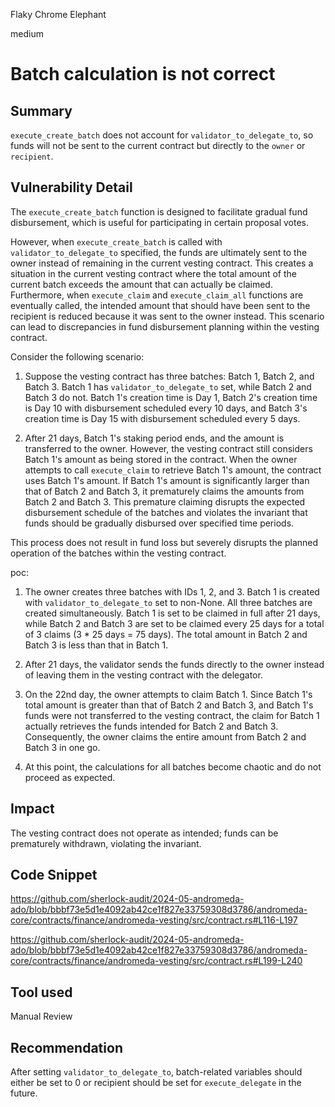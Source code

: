Flaky Chrome Elephant

medium

# Batch calculation is not correct

## Summary

`execute_create_batch` does not account for `validator_to_delegate_to`, so funds will not be sent to the current contract but directly to the `owner` or `recipient`.

## Vulnerability Detail

The `execute_create_batch` function is designed to facilitate gradual fund disbursement, which is useful for participating in certain proposal votes.

However, when `execute_create_batch` is called with `validator_to_delegate_to` specified, the funds are ultimately sent to the owner instead of remaining in the current vesting contract. This creates a situation in the current vesting contract where the total amount of the current batch exceeds the amount that can actually be claimed. Furthermore, when `execute_claim` and `execute_claim_all` functions are eventually called, the intended amount that should have been sent to the recipient is reduced because it was sent to the owner instead. This scenario can lead to discrepancies in fund disbursement planning within the vesting contract.

Consider the following scenario:

1. Suppose the vesting contract has three batches: Batch 1, Batch 2, and Batch 3. Batch 1 has `validator_to_delegate_to` set, while Batch 2 and Batch 3 do not. Batch 1's creation time is Day 1, Batch 2's creation time is Day 10 with disbursement scheduled every 10 days, and Batch 3's creation time is Day 15 with disbursement scheduled every 5 days.

2. After 21 days, Batch 1's staking period ends, and the amount is transferred to the owner. However, the vesting contract still considers Batch 1's amount as being stored in the contract. When the owner attempts to call `execute_claim` to retrieve Batch 1's amount, the contract uses Batch 1's amount. If Batch 1's amount is significantly larger than that of Batch 2 and Batch 3, it prematurely claims the amounts from Batch 2 and Batch 3. This premature claiming disrupts the expected disbursement schedule of the batches and violates the invariant that funds should be gradually disbursed over specified time periods.

This process does not result in fund loss but severely disrupts the planned operation of the batches within the vesting contract.

poc:

1. The owner creates three batches with IDs 1, 2, and 3. Batch 1 is created with `validator_to_delegate_to` set to non-None. All three batches are created simultaneously. Batch 1 is set to be claimed in full after 21 days, while Batch 2 and Batch 3 are set to be claimed every 25 days for a total of 3 claims (3 * 25 days = 75 days). The total amount in Batch 2 and Batch 3 is less than that in Batch 1.

2. After 21 days, the validator sends the funds directly to the owner instead of leaving them in the vesting contract with the delegator.

3. On the 22nd day, the owner attempts to claim Batch 1. Since Batch 1's total amount is greater than that of Batch 2 and Batch 3, and Batch 1's funds were not transferred to the vesting contract, the claim for Batch 1 actually retrieves the funds intended for Batch 2 and Batch 3. Consequently, the owner claims the entire amount from Batch 2 and Batch 3 in one go.

4. At this point, the calculations for all batches become chaotic and do not proceed as expected.



## Impact

The vesting contract does not operate as intended; funds can be prematurely withdrawn, violating the invariant.

## Code Snippet

https://github.com/sherlock-audit/2024-05-andromeda-ado/blob/bbbf73e5d1e4092ab42ce1f827e33759308d3786/andromeda-core/contracts/finance/andromeda-vesting/src/contract.rs#L116-L197

https://github.com/sherlock-audit/2024-05-andromeda-ado/blob/bbbf73e5d1e4092ab42ce1f827e33759308d3786/andromeda-core/contracts/finance/andromeda-vesting/src/contract.rs#L199-L240

## Tool used

Manual Review

## Recommendation

After setting `validator_to_delegate_to`, batch-related variables should either be set to 0 or recipient should be set for `execute_delegate` in the future.
